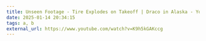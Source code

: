 ```yaml
---
title: Unseen Footage - Tire Explodes on Takeoff | Draco in Alaska - YouTube
date: 2025-01-14 20:34:15
tags: a, b
external_url: https://www.youtube.com/watch?v=K9h5kGAKccg
---
```



